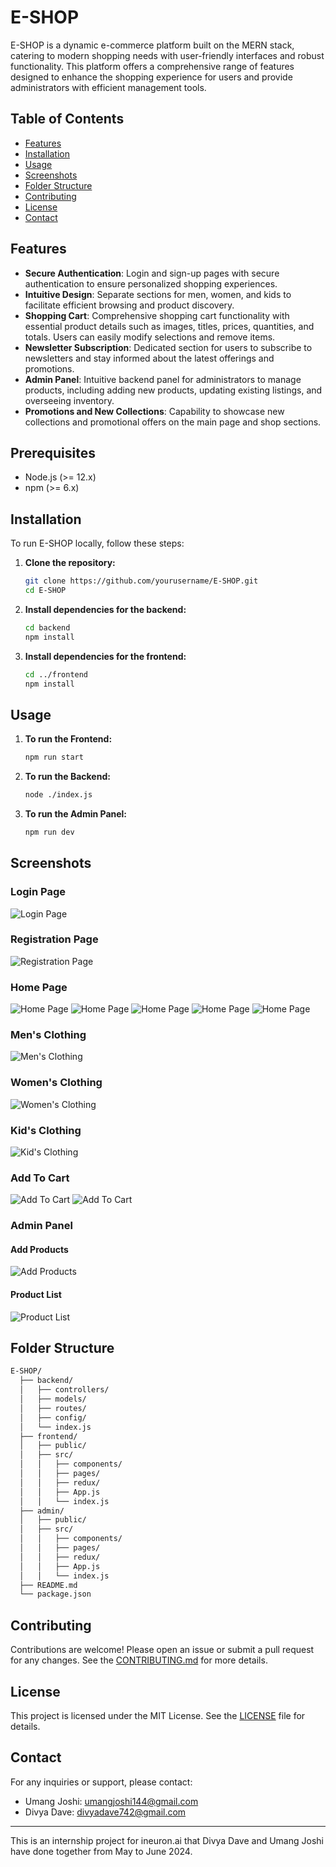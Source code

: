 # E-SHOP

E-SHOP is a dynamic e-commerce platform built on the MERN stack, catering to modern shopping needs with user-friendly interfaces and robust functionality. This platform offers a comprehensive range of features designed to enhance the shopping experience for users and provide administrators with efficient management tools.

## Table of Contents
- [Features](#features)
- [Installation](#installation)
- [Usage](#usage)
- [Screenshots](#screenshots)
- [Folder Structure](#folder-structure)
- [Contributing](#contributing)
- [License](#license)
- [Contact](#contact)

## Features

- **Secure Authentication**: Login and sign-up pages with secure authentication to ensure personalized shopping experiences.
- **Intuitive Design**: Separate sections for men, women, and kids to facilitate efficient browsing and product discovery.
- **Shopping Cart**: Comprehensive shopping cart functionality with essential product details such as images, titles, prices, quantities, and totals. Users can easily modify selections and remove items.
- **Newsletter Subscription**: Dedicated section for users to subscribe to newsletters and stay informed about the latest offerings and promotions.
- **Admin Panel**: Intuitive backend panel for administrators to manage products, including adding new products, updating existing listings, and overseeing inventory.
- **Promotions and New Collections**: Capability to showcase new collections and promotional offers on the main page and shop sections.

## Prerequisites

- Node.js (>= 12.x)
- npm (>= 6.x)

## Installation

To run E-SHOP locally, follow these steps:

1. **Clone the repository:**
    ```bash
    git clone https://github.com/yourusername/E-SHOP.git
    cd E-SHOP
    ```

2. **Install dependencies for the backend:**
    ```bash
    cd backend
    npm install
    ```

3. **Install dependencies for the frontend:**
    ```bash
    cd ../frontend
    npm install
    ```

## Usage

1. **To run the Frontend:**
    ```bash
    npm run start
    ```

2. **To run the Backend:**
    ```bash
    node ./index.js
    ```

3. **To run the Admin Panel:**
    ```bash
    npm run dev
    ```

## Screenshots

### Login Page
![Login Page](https://github.com/rajvipandya16/E-Commerce-Shopping-Website/assets/122957337/5c66e189-e8c5-44e5-9cb0-f6962f779a9f)

### Registration Page
![Registration Page](https://github.com/rajvipandya16/E-Commerce-Shopping-Website/assets/122957337/97188ed7-5a2e-421d-ba68-5c241eb170e0)

### Home Page
![Home Page](https://github.com/rajvipandya16/E-Commerce-Shopping-Website/assets/122957337/35530194-8617-4c5e-b368-f9e1c8621ace)
![Home Page](https://github.com/rajvipandya16/E-Commerce-Shopping-Website/assets/122957337/77e77ec3-76f7-461a-abdc-4d0ec5ecc7d2)
![Home Page](https://github.com/rajvipandya16/E-Commerce-Shopping-Website/assets/122957337/9ccf0c23-7c26-4077-807e-37b90df7d0f5)
![Home Page](https://github.com/rajvipandya16/E-Commerce-Shopping-Website/assets/122957337/60e34aaa-d0db-4566-9f86-0515e53a6bb4)
![Home Page](https://github.com/rajvipandya16/E-Commerce-Shopping-Website/assets/122957337/2427ef63-48cd-42ef-9602-fbdf29a1ff0b)

### Men's Clothing
![Men's Clothing](https://github.com/rajvipandya16/E-Commerce-Shopping-Website/assets/122957337/658b105d-2013-47e0-a353-f91d7e66d9ee)

### Women's Clothing
![Women's Clothing](https://github.com/rajvipandya16/E-Commerce-Shopping-Website/assets/122957337/617ea68e-db66-4bb4-8da3-6954ef4c45aa)

### Kid's Clothing
![Kid's Clothing](https://github.com/rajvipandya16/E-Commerce-Shopping-Website/assets/122957337/cbb1f813-cd52-4e1c-86f2-9591422fb958)

### Add To Cart
![Add To Cart](https://github.com/rajvipandya16/E-Commerce-Shopping-Website/assets/122957337/b320d2dc-8b5a-406d-a341-4dccc6fb80e5)
![Add To Cart](https://github.com/rajvipandya16/E-Commerce-Shopping-Website/assets/122957337/924567dd-70c1-4766-b1a8-398b77753623)

### Admin Panel
#### Add Products
![Add Products](https://github.com/rajvipandya16/E-Commerce-Shopping-Website/assets/122957337/8ec81048-395d-432d-bbd9-dde6f39ad63c)

#### Product List
![Product List](https://github.com/rajvipandya16/E-Commerce-Shopping-Website/assets/122957337/5d4bb412-8a38-4005-b040-7297e7d14a0a)

## Folder Structure

```bash
E-SHOP/
  ├── backend/
  │   ├── controllers/
  │   ├── models/
  │   ├── routes/
  │   ├── config/
  │   └── index.js
  ├── frontend/
  │   ├── public/
  │   ├── src/
  │   │   ├── components/
  │   │   ├── pages/
  │   │   ├── redux/
  │   │   ├── App.js
  │   │   └── index.js
  ├── admin/
  │   ├── public/
  │   ├── src/
  │   │   ├── components/
  │   │   ├── pages/
  │   │   ├── redux/
  │   │   ├── App.js
  │   │   └── index.js
  ├── README.md
  └── package.json
```

## Contributing

Contributions are welcome! Please open an issue or submit a pull request for any changes. See the [CONTRIBUTING.md](CONTRIBUTING.md) for more details.

## License

This project is licensed under the MIT License. See the [LICENSE](LICENSE) file for details.

## Contact

For any inquiries or support, please contact:

- Umang Joshi: [umangjoshi144@gmail.com](mailto:umangjoshi144@gmail.com)
- Divya Dave: [divyadave742@gmail.com](mailto:divyadave742@gmail.com)

---

This is an internship project for ineuron.ai that Divya Dave and Umang Joshi have done together from May to June 2024.
